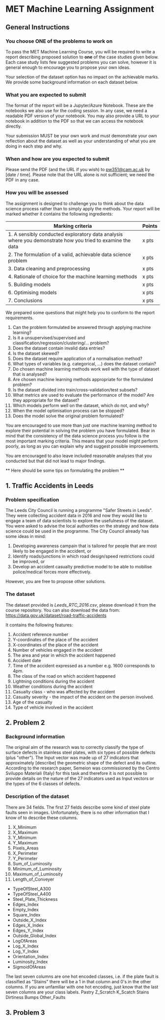 # MET Machine Learning Assignment

## General Instructions

### You choose ONE of the problems to work on

To pass the MET Machine Learning Course, you will be required to write a report describing proposed solution to **one** of the case studies given below. Each case study lists few suggested problems you can solve, however it is general enough to encourage you to propose your own ideas.

Your selection of the dataset option has no impact on the achievable marks. We provide some background information on each dataset below.

### What you are expected to submit

The format of the report will be a Jupyter/Azure Notebook. These are the notebooks we also use for the coding session.
In any case, we need a readable PDF version of your notebook. You may also provide a URL to your notebook in addition to the PDF so that we can access the notebook directly.

Your submission MUST be your own work and must demonstrate your own reflection about the dataset as well as your understanding of what you are doing in each step and why.

### When and how are you expected to submit

Please send the PDF (and the URL if you wish) to pw351@cam.ac.uk by [date / time].
Please note that the URL alone is not sufficient; we need the PDF in any case.

### How you will be assessed

The assignment is designed to challenge you to think about the data science process rather than to simply apply the methods. Your report will be marked whether it contains the following ingredients:

|Marking criteria|Points|
|------|------|
|1. A sensibly conducted exploratory data analysis where you demonstrate how you tried to examine the data|x pts|
|2. The formulation of a valid, achievable data science problem|x pts|
|3. Data cleaning and preprocessing|x pts|
|4. Rationale of choice for the machine learning methods|x pts|
|5. Building models|x pts|
|6. Optimising models|x pts|
|7. Conclusions|x pts|

We prepared some questions that might help you to conform to the report requirements.

1. Can the problem formulated be answered through applying machine learning?
2. Is it a unsupervised/supervised and classification/regression/clustering/... problem?
3. Does the dataset contain invalid data entries?
4. Is the dataset skewed?
5. Does the dataset require application of a normalisation method?
6. What types of variables (e.g. categorical, ...) does the dataset contain?
7. Do chosen machine learning methods work well with the type of dataset that is analysed?
8. Are chosen machine learning methods appropriate for the formulated problem?
9. Is the dataset divided into train/cross-validation/test subsets?
10. What metrics are used to evaluate the performance of the model? Are they appropriate for the dataset?
11. Which models perform well on the dataset, which do not, and why?
12. When the model optimisation process can be stopped?
13. Does the model solve the original problem formulated?

You are encouraged to use more than just one machine learning method to explore their potential in solving the problem you have formulated. Bear in mind that the consistency of the data science process you follow is the most important marking criteria. This means that your model might perform poorly, as long as you can explain why and suggest possible improvements.

You are encouraged to also leave included reasonable analyses that you conducted but that did not lead to major findings.

** Here should be some tips on formulating the problem **

## 1. Traffic Accidents in Leeds

### Problem specification
The Leeds City Council is running a programme "Safer Streets in Leeds". They were collecting accident data in 2016 and now they would like to engage a team of data scientists to explore the usefulness of the dataset. You were asked to advise the local authorities on the strategy and how data science could be used in the programme. The City Council already has some ideas in mind:

1. Developing awareness campain that is tailored for people that are most likely to be engaged in the accident, or
2. Identify roads/junctions in which road design/speed restrictions could be improved, or
3. Develop an accident casualty predictive model to be able to mobilise police/medical forces more effectively.

However, you are free to propose other solutions.

### The dataset

The dataset provided is *Leeds_RTC_2016.csv*, please download it from the course repository. You can also download the data from: https://data.gov.uk/dataset/road-traffic-accidents

It contains the following features:
1. Accident reference number
2. Y-coordinates of the place of the accident
3. X-coordinates of the place of the accident
4. Number of vehicles engaged in the accident
5. The area and year in which the accident happened
6. Accident date
7. Time of the accident expressed as a number e.g. 1600 corresponds to 4pm.
8. The class of the road on which accident happened
9. Lightning conditions during the accident
10. Weather conditions during the accident
11. Casualty class - who was affected by the accident
12. Casualty severity - the impact of the accident on the person involved.
13. Age of the casualty
14. Type of vehicle involved in the accident

## 2. Problem 2

### Background information

The original aim of the research was to correctly classify the type of surface defects in stainless steel plates, with six types of possible defects (plus "other"). The Input vector was made up of 27 indicators that approximately [describe] the geometric shape of the defect and its outline. According to the research paper, Semeion was commissioned by the Centro Sviluppo Materiali (Italy) for this task and therefore it is not possible to provide details on the nature of the 27 indicators used as Input vectors or the types of the 6 classes of defects.

### Description of the dataset

There are 34 fields. The first 27 fields describe some kind of steel plate faults seen in images. Unfortunately, there is no other information that I know of to describe these columns.
1. X_Minimum
1. X_Maximum
1. Y_Minimum
1. Y_Maximum
1. Pixels_Areas
1. X_Perimeter
1. Y_Perimeter
1. Sum_of_Luminosity
1. Minimum_of_Luminosity
1. Maximum_of_Luminosity
1. Length_of_Conveyer
* TypeOfSteel_A300
* TypeOfSteel_A400
* Steel_Plate_Thickness
* Edges_Index
* Empty_Index
* Square_Index
* Outside_X_Index
* Edges_X_Index 
* Edges_Y_Index 
* Outside_Global_Index 
* LogOfAreas 
* Log_X_Index 
* Log_Y_Index 
* Orientation_Index 
* Luminosity_Index 
* SigmoidOfAreas

The last seven columns are one hot encoded classes, i.e. if the plate fault is classified as "Stains" there will be a 1 in that column and 0's in the other columns. If you are unfamiliar with one hot encoding, just know that the last seven columns are your class labels.
Pastry Z_Scratch K_Scatch Stains Dirtiness Bumps Other_Faults


## 3. Problem 3
